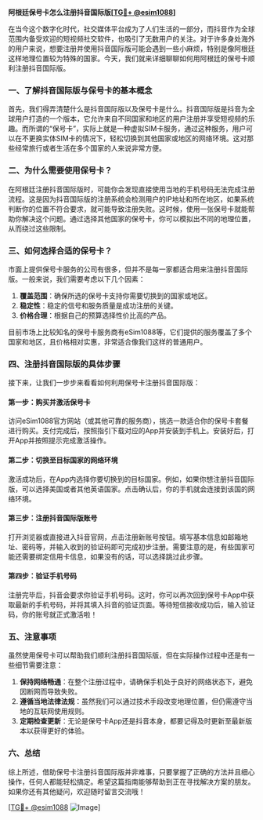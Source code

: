 **阿根廷保号卡怎么注册抖音国际版[[TG💪+ @esim1088](https://t.me/s/esim1088)]**

在当今这个数字化时代，社交媒体平台成为了人们生活的一部分，而抖音作为全球范围内备受欢迎的短视频社交软件，也吸引了无数用户的关注。对于许多身处海外的用户来说，想要注册并使用抖音国际版可能会遇到一些小麻烦，特别是像阿根廷这样地理位置较为特殊的国家。今天，我们就来详细聊聊如何用阿根廷的保号卡顺利注册抖音国际版。

### 一、了解抖音国际版与保号卡的基本概念

首先，我们得弄清楚什么是抖音国际版以及保号卡是什么。抖音国际版是抖音为全球用户打造的一个版本，它允许来自不同国家和地区的用户注册并享受短视频的乐趣。而所谓的“保号卡”，实际上就是一种虚拟SIM卡服务，通过这种服务，用户可以在不更换实体SIM卡的情况下，轻松切换到其他国家或地区的网络环境。这对那些经常旅行或者生活在多个国家的人来说非常方便。

### 二、为什么需要使用保号卡？

在阿根廷注册抖音国际版时，可能你会发现直接使用当地的手机号码无法完成注册流程。这是因为抖音国际版的注册系统会检测用户的IP地址和所在地区，如果系统判断你的位置不符合要求，就可能导致注册失败。这时候，使用一张保号卡就能帮助你解决这个问题。通过选择其他国家的保号卡，你可以模拟出不同的地理位置，从而绕过这些限制。

### 三、如何选择合适的保号卡？

市面上提供保号卡服务的公司有很多，但并不是每一家都适合用来注册抖音国际版。一般来说，我们需要考虑以下几个因素：

1. **覆盖范围**：确保所选的保号卡支持你需要切换到的国家或地区。
2. **稳定性**：稳定的信号和服务质量是成功注册的关键。
3. **价格合理**：根据自己的预算选择性价比高的产品。

目前市场上比较知名的保号卡服务商有eSim1088等，它们提供的服务覆盖了多个国家和地区，且价格相对实惠，非常适合像我们这样的普通用户。

### 四、注册抖音国际版的具体步骤

接下来，让我们一步步来看看如何利用保号卡注册抖音国际版：

#### 第一步：购买并激活保号卡

访问eSim1088官方网站（或其他可靠的服务商），挑选一款适合你的保号卡套餐进行购买。支付完成后，按照指引下载对应的App并安装到手机上。安装好后，打开App并按照提示完成激活操作。

#### 第二步：切换至目标国家的网络环境

激活成功后，在App内选择你要切换到的目标国家。例如，如果你想注册抖音国际版，可以选择美国或者其他英语国家。点击确认后，你的手机就会连接到该国的网络环境。

#### 第三步：注册抖音国际版账号

打开浏览器或直接进入抖音官网，点击注册新账号按钮。填写基本信息如邮箱地址、密码等，并输入收到的验证码即可完成初步注册。需要注意的是，有些国家可能还需要绑定信用卡信息，如果没有的话，可以选择跳过此步骤。

#### 第四步：验证手机号码

注册完毕后，抖音会要求你验证手机号码。这时，你可以再次回到保号卡App中获取最新的手机号码，并将其填入抖音的验证页面。等待短信接收成功后，输入验证码，你的账号就正式激活啦！

### 五、注意事项

虽然使用保号卡可以帮助我们顺利注册抖音国际版，但在实际操作过程中还是有一些细节需要注意：

1. **保持网络畅通**：在整个注册过程中，请确保手机处于良好的网络状态下，避免因断网而导致失败。
2. **遵循当地法律法规**：虽然我们可以通过技术手段改变地理位置，但仍需遵守当地的互联网使用规则。
3. **定期检查更新**：无论是保号卡App还是抖音本身，都要记得及时更新至最新版本以获得更好的体验。

### 六、总结

综上所述，借助保号卡注册抖音国际版并非难事，只要掌握了正确的方法并且细心操作，任何人都能轻松搞定。希望这篇指南能够帮助到正在寻找解决方案的朋友。如果你还有其他疑问，欢迎随时留言交流哦！

[[TG💪+ @esim1088](https://t.me/s/esim1088) ![Image](https://i.postimg.cc/4NQfJmqS/Snipaste-2025-05-13-00-14-12.png)]